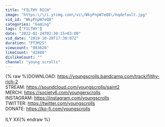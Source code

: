 ```yaml
---
title: "FILTHY RICH"
image: "https:\/\/i.ytimg.com\/vi\/WkyPnpW7eQ8\/hqdefault.jpg"
vid_id: "WkyPnpW7eQ8"
categories: "Gaming"
tags: ["FILTHY"]
date: "2022-01-24T02:30:15+03:00"
vid_date: "2019-10-20T17:30:07Z"
duration: "PT3M2S"
viewcount: "983626"
likeCount: "42880"
dislikeCount: ""
channel: "young scrolls"
---
```

{% raw %}DOWNLOAD: <a rel="nofollow" target="blank" href="https://youngscrolls.bandcamp.com/track/filthy-rich-2">https://youngscrolls.bandcamp.com/track/filthy-rich-2</a><br />STREAM: <a rel="nofollow" target="blank" href="https://soundcloud.com/youngscrolls/saint2">https://soundcloud.com/youngscrolls/saint2</a><br />MERCH: <a rel="nofollow" target="blank" href="https://society6.com/youngerscrolls">https://society6.com/youngerscrolls</a><br />INSTAGRAM: <a rel="nofollow" target="blank" href="https://instagram.com/youngscrolls">https://instagram.com/youngscrolls</a><br />TWITTER: <a rel="nofollow" target="blank" href="https://twitter.com/youngscrolls">https://twitter.com/youngscrolls</a><br />DONATE: <a rel="nofollow" target="blank" href="https://ko-fi.com/youngscrolls">https://ko-fi.com/youngscrolls</a><br /><br />ILY XX{% endraw %}
